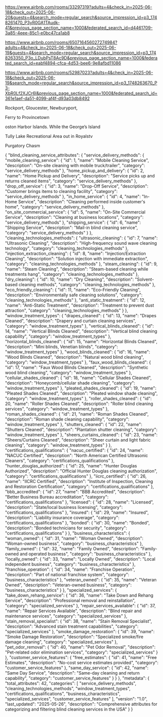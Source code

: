 https://www.airbnb.com/rooms/33297319?adults=4&check_in=2025-06-18&check_out=2025-06-20&guests=4&search_mode=regular_search&source_impression_id=p3_1748261470_P3yR0GA1TAudk-41&previous_page_section_name=1000&federated_search_id=d4461709-3a85-4eee-85c1-e0bc47ca1ab8


https://www.airbnb.com/rooms/650716456027274984?adults=4&check_in=2025-06-18&check_out=2025-06-19&guests=4&search_mode=regular_search&source_impression_id=p3_1748263350_P3o_LDubPsT8Ac9D&previous_page_section_name=1000&federated_search_id=eabf4894-cfca-4d53-bee6-9e8afbd11086

https://www.airbnb.com/rooms/52987023?adults=4&check_in=2025-06-18&check_out=2025-06-19&search_mode=regular_search&source_impression_id=p3_1748263670_P3-XbR0Lf2XJCr6I&previous_page_section_name=1000&federated_search_id=361e1aef-da51-4099-af4f-d93a03db8492


Rockport, Gloucester, Newburyport,


Ferry to Provincetown

oston Harbor Islands. While the George’s Island



Tully Lake Recreational Area out in Royalstv

Purgatory Chasm 


{
  "blind_cleaning_service_attributes": {
    "service_delivery_methods": {
      "mobile_cleaning_service": {
        "id": 1,
        "name": "Mobile Cleaning Service",
        "description": "On-site cleaning with mobile truck/trailer",
        "category": "service_delivery_methods"
      },
      "home_pickup_and_delivery": {
        "id": 2,
        "name": "Home Pickup and Delivery",
        "description": "Service picks up and returns cleaned items",
        "category": "service_delivery_methods"
      },
      "drop_off_service": {
        "id": 3,
        "name": "Drop-Off Service",
        "description": "Customer brings items to cleaning facility",
        "category": "service_delivery_methods"
      },
      "in_home_service": {
        "id": 4,
        "name": "In-Home Service",
        "description": "Cleaning performed inside customer's home",
        "category": "service_delivery_methods"
      },
      "on_site_commercial_service": {
        "id": 5,
        "name": "On-Site Commercial Service",
        "description": "Cleaning at business locations",
        "category": "service_delivery_methods"
      },
      "shipping_service": {
        "id": 6,
        "name": "Shipping Service",
        "description": "Mail-in blind cleaning service",
        "category": "service_delivery_methods"
      }
    },
    "cleaning_technologies_methods": {
      "ultrasonic_cleaning": {
        "id": 7,
        "name": "Ultrasonic Cleaning",
        "description": "High-frequency sound wave cleaning technology",
        "category": "cleaning_technologies_methods"
      },
      "injection_extraction_cleaning": {
        "id": 8,
        "name": "Injection/Extraction Cleaning",
        "description": "Solution injection with immediate extraction",
        "category": "cleaning_technologies_methods"
      },
      "steam_cleaning": {
        "id": 9,
        "name": "Steam Cleaning",
        "description": "Steam-based cleaning while treatments hang",
        "category": "cleaning_technologies_methods"
      },
      "dry_cleaning": {
        "id": 10,
        "name": "Dry Cleaning",
        "description": "Solvent-based cleaning methods",
        "category": "cleaning_technologies_methods"
      },
      "eco_friendly_cleaning": {
        "id": 11,
        "name": "Eco-Friendly Cleaning",
        "description": "Environmentally safe cleaning solutions",
        "category": "cleaning_technologies_methods"
      },
      "anti_static_treatment": {
        "id": 12,
        "name": "Anti-Static Treatment",
        "description": "Treatment to prevent dust attraction",
        "category": "cleaning_technologies_methods"
      }
    },
    "window_treatment_types": {
      "drapes_cleaned": {
        "id": 13,
        "name": "Drapes Cleaned",
        "description": "Drapery and curtain cleaning services",
        "category": "window_treatment_types"
      },
      "vertical_blinds_cleaned": {
        "id": 14,
        "name": "Vertical Blinds Cleaned",
        "description": "Vertical blind cleaning capability",
        "category": "window_treatment_types"
      },
      "horizontal_blinds_cleaned": {
        "id": 15,
        "name": "Horizontal Blinds Cleaned",
        "description": "Mini blinds, Venetian blinds",
        "category": "window_treatment_types"
      },
      "wood_blinds_cleaned": {
        "id": 16,
        "name": "Wood Blinds Cleaned",
        "description": "Natural wood blind cleaning",
        "category": "window_treatment_types"
      },
      "faux_wood_blinds_cleaned": {
        "id": 17,
        "name": "Faux Wood Blinds Cleaned",
        "description": "Synthetic wood blind cleaning",
        "category": "window_treatment_types"
      },
      "cellular_shades_cleaned": {
        "id": 18,
        "name": "Cellular Shades Cleaned",
        "description": "Honeycomb/cellular shade cleaning",
        "category": "window_treatment_types"
      },
      "pleated_shades_cleaned": {
        "id": 19,
        "name": "Pleated Shades Cleaned",
        "description": "Pleated window shade cleaning",
        "category": "window_treatment_types"
      },
      "roller_shades_cleaned": {
        "id": 20,
        "name": "Roller Shades Cleaned",
        "description": "Roller blind cleaning services",
        "category": "window_treatment_types"
      },
      "roman_shades_cleaned": {
        "id": 21,
        "name": "Roman Shades Cleaned",
        "description": "Roman shade cleaning capability",
        "category": "window_treatment_types"
      },
      "shutters_cleaned": {
        "id": 22,
        "name": "Shutters Cleaned",
        "description": "Plantation shutter cleaning",
        "category": "window_treatment_types"
      },
      "sheers_curtains_cleaned": {
        "id": 23,
        "name": "Sheers/Curtains Cleaned",
        "description": "Sheer curtain and light fabric cleaning",
        "category": "window_treatment_types"
      }
    },
    "certifications_qualifications": {
      "nacuc_certified": {
        "id": 24,
        "name": "NACUC Certified",
        "description": "North American Certified Ultrasonic Cleaners",
        "category": "certifications_qualifications"
      },
      "hunter_douglas_authorized": {
        "id": 25,
        "name": "Hunter Douglas Authorized",
        "description": "Official Hunter Douglas cleaning authorization",
        "category": "certifications_qualifications"
      },
      "iicrc_certified": {
        "id": 26,
        "name": "IICRC Certified",
        "description": "Institute of Inspection, Cleaning and Restoration Certification",
        "category": "certifications_qualifications"
      },
      "bbb_accredited": {
        "id": 27,
        "name": "BBB Accredited",
        "description": "Better Business Bureau accreditation",
        "category": "certifications_qualifications"
      },
      "licensed": {
        "id": 28,
        "name": "Licensed",
        "description": "State/local business licensing",
        "category": "certifications_qualifications"
      },
      "insured": {
        "id": 29,
        "name": "Insured",
        "description": "Liability insurance coverage",
        "category": "certifications_qualifications"
      },
      "bonded": {
        "id": 30,
        "name": "Bonded",
        "description": "Bonded technicians for security",
        "category": "certifications_qualifications"
      }
    },
    "business_characteristics": {
      "woman_owned": {
        "id": 31,
        "name": "Woman Owned",
        "description": "Woman-owned business",
        "category": "business_characteristics"
      },
      "family_owned": {
        "id": 32,
        "name": "Family Owned",
        "description": "Family-owned and operated business",
        "category": "business_characteristics"
      },
      "locally_owned": {
        "id": 33,
        "name": "Locally Owned",
        "description": "Local independent business",
        "category": "business_characteristics"
      },
      "franchise_operation": {
        "id": 34,
        "name": "Franchise Operation",
        "description": "Part of national franchise system",
        "category": "business_characteristics"
      },
      "veteran_owned": {
        "id": 35,
        "name": "Veteran Owned",
        "description": "Veteran-owned business",
        "category": "business_characteristics"
      }
    },
    "specialized_services": {
      "take_down_rehang_service": {
        "id": 36,
        "name": "Take Down and Rehang Service",
        "description": "Professional removal and reinstallation",
        "category": "specialized_services"
      },
      "repair_services_available": {
        "id": 37,
        "name": "Repair Services Available",
        "description": "Blind repair and maintenance services",
        "category": "specialized_services"
      },
      "stain_removal_specialist": {
        "id": 38,
        "name": "Stain Removal Specialist",
        "description": "Advanced stain treatment capabilities",
        "category": "specialized_services"
      },
      "smoke_damage_restoration": {
        "id": 39,
        "name": "Smoke Damage Restoration",
        "description": "Specialized smoke/fire damage cleaning",
        "category": "specialized_services"
      },
      "pet_odor_removal": {
        "id": 40,
        "name": "Pet Odor Removal",
        "description": "Pet-related odor elimination services",
        "category": "specialized_services"
      }
    },
    "customer_service_features": {
      "free_estimates": {
        "id": 41,
        "name": "Free Estimates",
        "description": "No-cost service estimates provided",
        "category": "customer_service_features"
      },
      "same_day_service": {
        "id": 42,
        "name": "Same Day Service",
        "description": "Same-day cleaning and return capability",
        "category": "customer_service_features"
      }
    }
  },
  "metadata": {
    "total_attributes": 42,
    "categories": [
      "service_delivery_methods",
      "cleaning_technologies_methods", 
      "window_treatment_types",
      "certifications_qualifications",
      "business_characteristics",
      "specialized_services",
      "customer_service_features"
    ],
    "version": "1.0",
    "last_updated": "2025-05-26",
    "description": "Comprehensive attributes for categorizing and filtering blind cleaning services in the USA"
  }
}